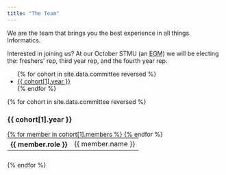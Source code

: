 ```yaml
---
title: "The Team"
---
```


We are the team that brings you the best experience in all things Informatics.

Interested in joining us? At our October STMU (an <abbr title="Extraordinary General Meeting">EGM</abbr>) we will be electing the:
freshers' rep, third year rep, and the fourth year rep.

<div class="row">
	<div class="col-md-4 push-md-8 col-sm-12">
		<ul id="cohorts" class="nav flex-column">
			{% for cohort in site.data.committee reversed %}
				<li class="nav-item">
					<a class="nav-link active" href="#cohort-{{ cohort[0] }}">{{ cohort[1].year }}</a>
				</li>
			{% endfor %}
		</ul>
	</div>
	<!-- -->
	<!-- -->
	<div class="col-md-8 pull-md-4 col-sm-12">
		{% for cohort in site.data.committee reversed %}
		<i id="cohort-{{ cohort[0] }}"></i>
		<div class="card" style="margin-bottom: 25px;">
			<h3 class="card-header text-center">{{ cohort[1].year }}</h3>
			<div class="card-block">
				<table class="table-sm" style="margin: 0 auto;">
					<tbody>
						{% for member in cohort[1].members %}
						<tr>
							<th scope="row">{{ member.role }}</th>
							<td>{{ member.name }}</td>
						</tr>
						{% endfor %}
					</tbody>
				</table>
			</div>
		</div>
		{% endfor %}
	</div>
</div>
